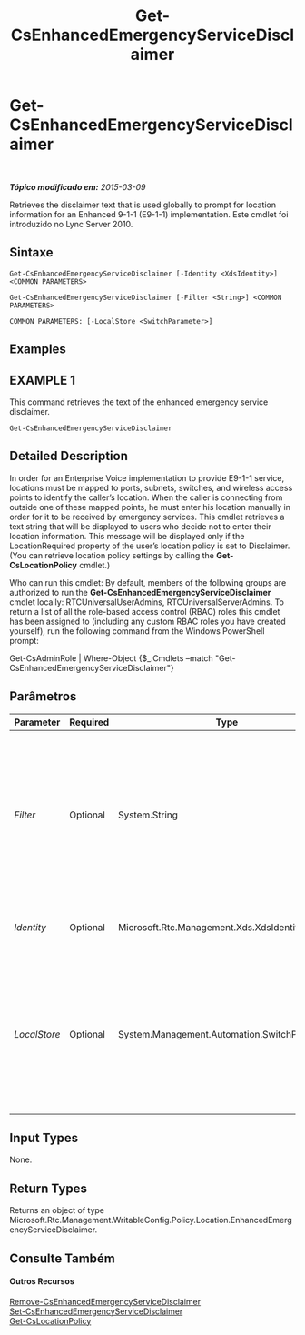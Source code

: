 ﻿---
title: Get-CsEnhancedEmergencyServiceDisclaimer
TOCTitle: Get-CsEnhancedEmergencyServiceDisclaimer
ms:assetid: b5e3a01e-4056-47a0-9c3c-efdf55a08f69
ms:mtpsurl: https://technet.microsoft.com/pt-br/library/Gg412877(v=OCS.15)
ms:contentKeyID: 49307870
ms.date: 05/19/2016
mtps_version: v=OCS.15
ms.translationtype: HT
---

# Get-CsEnhancedEmergencyServiceDisclaimer

 

_**Tópico modificado em:** 2015-03-09_

Retrieves the disclaimer text that is used globally to prompt for location information for an Enhanced 9-1-1 (E9-1-1) implementation. Este cmdlet foi introduzido no Lync Server 2010.

## Sintaxe

    Get-CsEnhancedEmergencyServiceDisclaimer [-Identity <XdsIdentity>] <COMMON PARAMETERS>

    Get-CsEnhancedEmergencyServiceDisclaimer [-Filter <String>] <COMMON PARAMETERS>

    COMMON PARAMETERS: [-LocalStore <SwitchParameter>]

## Examples

## EXAMPLE 1

This command retrieves the text of the enhanced emergency service disclaimer.

    Get-CsEnhancedEmergencyServiceDisclaimer

## Detailed Description

In order for an Enterprise Voice implementation to provide E9-1-1 service, locations must be mapped to ports, subnets, switches, and wireless access points to identify the caller’s location. When the caller is connecting from outside one of these mapped points, he must enter his location manually in order for it to be received by emergency services. This cmdlet retrieves a text string that will be displayed to users who decide not to enter their location information. This message will be displayed only if the LocationRequired property of the user’s location policy is set to Disclaimer. (You can retrieve location policy settings by calling the **Get-CsLocationPolicy** cmdlet.)

Who can run this cmdlet: By default, members of the following groups are authorized to run the **Get-CsEnhancedEmergencyServiceDisclaimer** cmdlet locally: RTCUniversalUserAdmins, RTCUniversalServerAdmins. To return a list of all the role-based access control (RBAC) roles this cmdlet has been assigned to (including any custom RBAC roles you have created yourself), run the following command from the Windows PowerShell prompt:

Get-CsAdminRole | Where-Object {$\_.Cmdlets –match "Get-CsEnhancedEmergencyServiceDisclaimer"}

## Parâmetros


<table>
<colgroup>
<col style="width: 25%" />
<col style="width: 25%" />
<col style="width: 25%" />
<col style="width: 25%" />
</colgroup>
<thead>
<tr class="header">
<th>Parameter</th>
<th>Required</th>
<th>Type</th>
<th>Description</th>
</tr>
</thead>
<tbody>
<tr class="odd">
<td><p><em>Filter</em></p></td>
<td><p>Optional</p></td>
<td><p>System.String</p></td>
<td><p>This parameter allows for wildcard searches of the Identity. However, since the only valid value for Identity is Global, this parameter is not useful for this cmdlet.</p></td>
</tr>
<tr class="even">
<td><p><em>Identity</em></p></td>
<td><p>Optional</p></td>
<td><p>Microsoft.Rtc.Management.Xds.XdsIdentity</p></td>
<td><p>This will always be Global.</p></td>
</tr>
<tr class="odd">
<td><p><em>LocalStore</em></p></td>
<td><p>Optional</p></td>
<td><p>System.Management.Automation.SwitchParameter</p></td>
<td><p>Retrieves the disclaimer information from the local replica of the Repositório de Gerenciamento Central, rather than the Repositório de Gerenciamento Central itself.</p></td>
</tr>
</tbody>
</table>


## Input Types

None.

## Return Types

Returns an object of type Microsoft.Rtc.Management.WritableConfig.Policy.Location.EnhancedEmergencyServiceDisclaimer.

## Consulte Também

#### Outros Recursos

[Remove-CsEnhancedEmergencyServiceDisclaimer](remove-csenhancedemergencyservicedisclaimer.md)  
[Set-CsEnhancedEmergencyServiceDisclaimer](set-csenhancedemergencyservicedisclaimer.md)  
[Get-CsLocationPolicy](get-cslocationpolicy.md)

